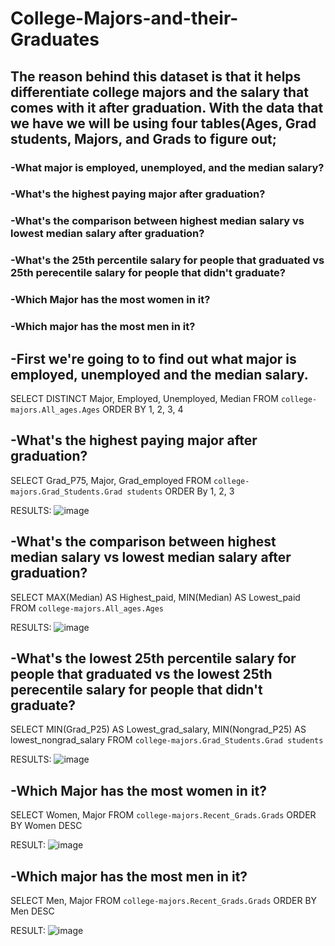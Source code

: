 # College-Majors-and-their-Graduates
## The reason behind this dataset is that it helps differentiate college majors and the salary that comes with it after graduation. With the data that we have we will be using four tables(Ages, Grad students, Majors, and Grads to figure out; 
### -What major is employed, unemployed, and the median salary?
### -What's the highest paying major after graduation?
### -What's the comparison between highest median salary vs lowest median salary after graduation?
### -What's the 25th percentile salary for people that graduated vs 25th perecentile salary for people that didn't graduate? 
### -Which Major has the most women in it?
### -Which major has the most men in it?

## -First we're going to to find out what major is employed, unemployed and the median salary. 

SELECT DISTINCT Major, Employed, Unemployed, Median
FROM `college-majors.All_ages.Ages`
ORDER BY 1, 2, 3, 4


## -What's the highest paying major after graduation?

SELECT Grad_P75, Major, Grad_employed
FROM `college-majors.Grad_Students.Grad students`
ORDER By 1, 2, 3

RESULTS: ![image](https://user-images.githubusercontent.com/120198393/209222868-f2127cbf-2978-4a13-a936-b41b345b9ff9.jpeg)

## -What's the comparison between highest median salary vs lowest median salary after graduation?

SELECT MAX(Median) AS Highest_paid, MIN(Median) AS Lowest_paid
FROM `college-majors.All_ages.Ages`

RESULTS: ![image](https://user-images.githubusercontent.com/120198393/209217486-a4e3a48e-f453-4943-abc6-14d66eca021c.jpeg)

## -What's the lowest 25th percentile salary for people that graduated vs the lowest 25th perecentile salary for people that didn't graduate?

SELECT MIN(Grad_P25) AS Lowest_grad_salary, MIN(Nongrad_P25) AS lowest_nongrad_salary
FROM `college-majors.Grad_Students.Grad students`

RESULTS: ![image](https://user-images.githubusercontent.com/120198393/209220651-14723498-fa32-429c-a561-d7188ae0794b.jpeg)

## -Which Major has the most women in it?

SELECT Women, Major
FROM `college-majors.Recent_Grads.Grads`
ORDER BY Women DESC

RESULT: ![image](https://user-images.githubusercontent.com/120198393/209228696-5d17c0fe-fd04-4def-94e3-2adc25ce0136.jpeg)

## -Which major has the most men in it?

SELECT Men, Major
FROM `college-majors.Recent_Grads.Grads`
ORDER BY Men DESC

RESULT: ![image](https://user-images.githubusercontent.com/120198393/209229078-d4573c43-5632-497a-b44f-b6ab0a799676.jpeg)
